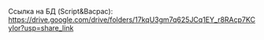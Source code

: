 Ссылка на БД (Script&Bacpac):
https://drive.google.com/drive/folders/17kqU3gm7q625JCq1EY_r8RAcp7KCyIor?usp=share_link
